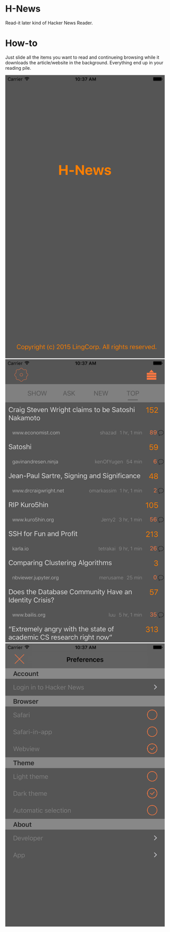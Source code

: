 # H-News
Read-it later kind of Hacker News Reader.

# How-to
Just slide all the items you want to read and continueing browsing while it downloads the article/website in the background.
Everything end up in your reading pile.

!["Hello"](/images/screenshot-1.png)
!["Hello"](/images/screenshot-2.png)
!["Hello"](/images/screenshot-3.png)
